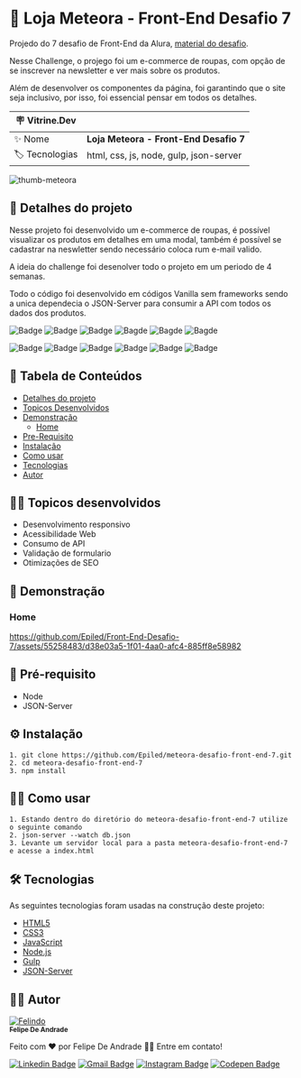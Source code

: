 # 👗 Loja Meteora - Front-End Desafio 7

Projedo do 7 desafio de Front-End da Alura, <a href="https://www.alura.com.br/challenges/front-end-7">material do desafio</a>.

Nesse Challenge, o projego foi um e-commerce de roupas, com opção de se inscrever na newsletter e ver mais sobre os produtos.

Além de desenvolver os componentes da página, foi garantindo que o site seja inclusivo, por isso, foi essencial pensar em todos os detalhes.

| :placard: Vitrine.Dev |     |
| -------------  | --- |
| :sparkles: Nome        | **Loja Meteora - Front-End Desafio 7**
| :label: Tecnologias | html, css, js, node, gulp, json-server

<!-- Inserir imagem com a #vitrinedev ao final do link -->
![thumb-meteora](https://github.com/Epiled/Front-End-Desafio-7/assets/55258483/6d59c246-4529-460f-9cd5-a2d00768b768#vitrinedev)

<h2 id="detalhes-do-projeto"> 📃 Detalhes do projeto </h2>

Nesse projeto foi desenvolvido um e-commerce de roupas, é possível visualizar os produtos em detalhes em uma modal, também é possível se cadastrar na neswletter
sendo necessário coloca rum e-mail valido.

A ideia do challenge foi desenolver todo o projeto em um periodo de 4 semanas.

Todo o código foi desenvolvido em códigos Vanilla sem frameworks sendo a unica dependecia o JSON-Server para consumir a API com todos os dados dos produtos.

![Badge](https://img.shields.io/github/last-commit/Epiled/serenatto-cafe-e-bristro?style=for-the-badge)
![Badge](https://img.shields.io/github/languages/code-size/Epiled/serenatto-cafe-e-bristro?style=for-the-badge)
![Badge](https://img.shields.io/github/languages/count/Epiled/serenatto-cafe-e-bristro?style=for-the-badge)
![Bagde](https://img.shields.io/badge/repo%20status-Beta-cyan?style=for-the-badge)
![Bagde](https://img.shields.io/github/v/release/Epiled/serenatto-cafe-e-bristro?style=for-the-badge)
![Bagde](https://img.shields.io/github/license/Epiled/serenatto-cafe-e-bristro?style=for-the-badge)

![Badge](https://img.shields.io/badge/-HTML5-E34F26?style=for-the-badge&logo=html5&logoColor=white)
![Badge](https://img.shields.io/badge/-CSS3-1572B6?style=for-the-badge&logo=css3&logoColor=white)
![Badge](https://img.shields.io/badge/-JS-F7DF1E?style=for-the-badge&logo=javascript&logoColor=black)
![Badge](https://img.shields.io/badge/-Node-339933?style=for-the-badge&logo=nodejs&logoColor=black)
![Badge](https://img.shields.io/badge/-Gulp-CF4647?style=for-the-badge&logo=gulp&logoColor=white)
![Badge](https://img.shields.io/badge/-JSON-000000?style=for-the-badge&logo=json&logoColor=white)

<h2> 📑 Tabela de Conteúdos </h2>

<!--ts-->
   * [Detalhes do projeto](#detalhes-do-projeto)
   * [Topicos Desenvolvidos](#topicos-curso)
   * [Demonstração](#demonstracao)
     - [Home](#home)
   * [Pre-Requisito](#pre-requisito)
   * [Instalação](#instalacao)
   * [Como usar](#como-usar)
   * [Tecnologias](#tecnologias)
   * [Autor](#autor)
<!--te-->

<h2 id="topicos-curso"> 👩‍🏫 Topicos desenvolvidos</h2>

<!--ts-->
* Desenvolvimento responsivo
* Acessibilidade Web
* Consumo de API
* Validação de formulario
* Otimizações de SEO
<!--te-->

<h2 id="demonstracao"> 👀 Demonstração </h2>

<h3 id="home"> Home </h3>

https://github.com/Epiled/Front-End-Desafio-7/assets/55258483/d38e03a5-1f01-4aa0-afc4-885ff8e58982

<h2 id="pre-requisito"> 🚨 Pré-requisito </h2>
<ul>
  <li>Node</li>
  <li>JSON-Server</li>
</ul>

<h2 id="instalacao"> ⚙ Instalação </h2>

```
1. git clone https://github.com/Epiled/meteora-desafio-front-end-7.git
2. cd meteora-desafio-front-end-7
3. npm install
```

<h2 id="como-usar"> 👩‍🏫 Como usar </h2>

```
1. Estando dentro do diretório do meteora-desafio-front-end-7 utilize o seguinte comando
2. json-server --watch db.json
3. Levante um servidor local para a pasta meteora-desafio-front-end-7 e acesse a index.html
```

<h2 id="tecnologias"> 🛠 Tecnologias </h2>

As seguintes tecnologias foram usadas na construção deste projeto:

<ul>
  <li><a href="https://www.w3schools.com/html/default.asp" target="_blank">HTML5</a></li>
  <li><a href="https://www.w3schools.com/css/default.asp" target="_blank">CSS3</a></li>
  <li><a href="https://www.w3schools.com/js/default.asp" target="_blank">JavaScript</a></li>
  <li><a href="https://nodejs.org/en" target="_blank">Node.js</a></li>
  <li><a href="https://gulpjs.com/" target="_blank">Gulp</a></li>
  <li><a href="https://www.npmjs.com/package/json-server" target="_blank">JSON-Server</a></li>
</ul>

<h2 id="autor"> 👨‍💻 Autor </h2>

<a href="https://github.com/Epiled">

![Felindo](https://user-images.githubusercontent.com/55258483/178338085-2cea8bf2-6d0c-409a-9d0e-23359b7d303e.png)
 <br />
 <sub><b>Felipe De Andrade</b></sub></a>

Feito com ❤️ por Felipe De Andrade 👋🏽 Entre em contato!

[![Linkedin Badge](https://img.shields.io/badge/-Felipe-blue?style=flat-square&logo=Linkedin&logoColor=white&link=https://www.linkedin.com/in/fademendonca/)](https://www.linkedin.com/in/fademendonca/)
[![Gmail Badge](https://img.shields.io/badge/-felipe.deam98@gmail.com-c14438?style=flat-square&logo=Gmail&logoColor=white&link=mailto:felipe.deam98@gmail.com)](mailto:felipe.deam98@gmail.com)
[![Instagram Badge](https://img.shields.io/badge/-Instagram-e4405f?style=flat-square&logo=Instagram&logoColor=white&link=https://www.instagram.com/felipe.deam/)](https://www.instagram.com/felipe.deam/)
[![Codepen Badge](https://img.shields.io/badge/-Codepen-000000?style=flat-square&logo=Codepen&logoColor=white&link=https://codepen.io/epiled)](https://codepen.io/epiled)
